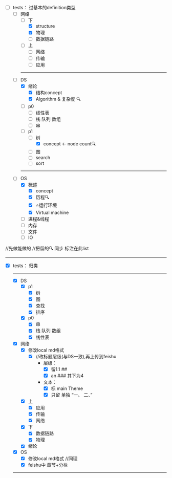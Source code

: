 
- [ ] tests： 过基本的definition类型
  - [ ] 网络
    - [ ] 下
      - [x] structure
      - [x] 物理
      - [ ] 数据链路
    - [ ] 上
      - [ ] 网络
      - [ ] 传输
      - [ ] 应用
    ---
  - [ ] DS
    - [x] 绪论
      - [x] 结构concept
      - [x] Algorithm & 复杂度 🔍
    - [ ] p0
      - [ ] 线性表
      - [ ] 栈 队列 数组
      - [ ] 串 
    - [ ] p1
      - [ ] 树
        - [x] concept ← node count🔍
      - [ ] 图
      - [ ] search
      - [ ] sort
     --- 
  - [ ] OS
    - [x] 概述
      - [x] concept
      - [x] 历程🔍
      - [x] ⭐️运行环境
      - [x] Virtual machine
    - [ ] 进程&线程
    - [ ] 内存
    - [ ] 文件
    - [ ] IO

//先做能做的
//把留的🔍 同步 标注在此list

---
- [x] tests： 归类
  
  ---
  - [x] DS
    - [x] p1
      - [x] 树
      - [x] 图
      - [x] 查找
      - [x] 排序
    - [x] p0
      - [x] 串
      - [x] 栈 队列 数组
      - [x] 线性表
  - [x] 网络 
    - [x] 修改local md格式
      - [x] //改标题层级(与DS一致),再上传到feishu
        - 层级：
          - [x] 留1.1 ##
          - [x] an ### 其下为4
        - 文本：
          - [x] 标 main Theme
          - [x] 只留 单独 “一、 二、”
    - [x] 上
      - [x] 应用
      - [x] 传输
      - [x] 网络
    - [x] 下
      - [x] 数据链路
      - [x] 物理
    - [x] 绪论
  - [x] OS
    - [x] 修改local md格式 //同理
    - [x] feishu中 章节+分栏
  ---
